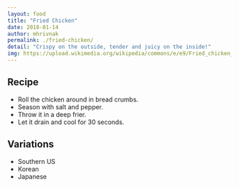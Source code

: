 ```yaml
---
layout: food
title: "Fried Chicken"
date: 2018-01-14
author: mhrivnak
permalink: ./fried-chicken/
detail: "Crispy on the outside, tender and juicy on the inside!"
img: https://upload.wikimedia.org/wikipedia/commons/e/e9/Fried_chicken_-_Arnold_Gatilao.jpg
---
```


## Recipe

- Roll the chicken around in bread crumbs.
- Season with salt and pepper.
- Throw it in a deep frier.
- Let it drain and cool for 30 seconds.

## Variations

- Southern US
- Korean
- Japanese
